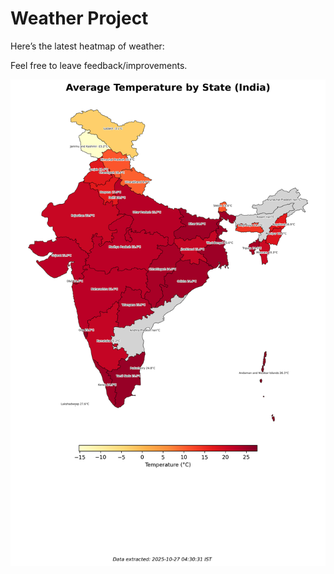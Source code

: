 # Weather Project

Here’s the latest heatmap of weather:

Feel free to leave feedback/improvements.

![India Heatmap](docs/assets/india_heatmap.png?v=FEA812)
